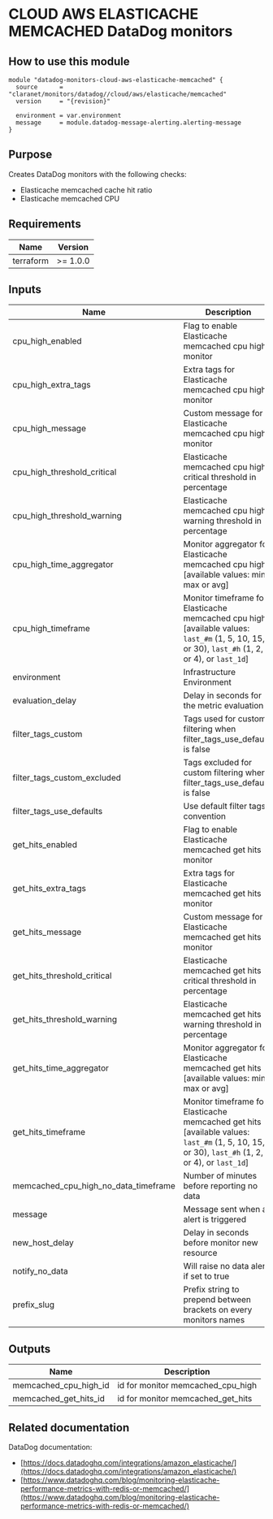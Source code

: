 # CLOUD AWS ELASTICACHE MEMCACHED DataDog monitors

## How to use this module

```hcl
module "datadog-monitors-cloud-aws-elasticache-memcached" {
  source      = "claranet/monitors/datadog//cloud/aws/elasticache/memcached"
  version     = "{revision}"

  environment = var.environment
  message     = module.datadog-message-alerting.alerting-message
}

```

## Purpose

Creates DataDog monitors with the following checks:

- Elasticache memcached cache hit ratio
- Elasticache memcached CPU

## Requirements

| Name      | Version  |
| --------- | -------- |
| terraform | >= 1.0.0 |

## Inputs

| Name                                 | Description                                                                                                                                    | Type           | Default      | Required |
| ------------------------------------ | ---------------------------------------------------------------------------------------------------------------------------------------------- | -------------- | ------------ | :------: |
| cpu_high_enabled                     | Flag to enable Elasticache memcached cpu high monitor                                                                                          | `string`       | `"true"`     |    no    |
| cpu_high_extra_tags                  | Extra tags for Elasticache memcached cpu high monitor                                                                                          | `list(string)` | `[]`         |    no    |
| cpu_high_message                     | Custom message for Elasticache memcached cpu high monitor                                                                                      | `string`       | `""`         |    no    |
| cpu_high_threshold_critical          | Elasticache memcached cpu high critical threshold in percentage                                                                                | `string`       | `90`         |    no    |
| cpu_high_threshold_warning           | Elasticache memcached cpu high warning threshold in percentage                                                                                 | `string`       | `75`         |    no    |
| cpu_high_time_aggregator             | Monitor aggregator for Elasticache memcached cpu high [available values: min, max or avg]                                                      | `string`       | `"min"`      |    no    |
| cpu_high_timeframe                   | Monitor timeframe for Elasticache memcached cpu high [available values: `last_#m` (1, 5, 10, 15, or 30), `last_#h` (1, 2, or 4), or `last_1d`] | `string`       | `"last_15m"` |    no    |
| environment                          | Infrastructure Environment                                                                                                                     | `string`       | n/a          |   yes    |
| evaluation_delay                     | Delay in seconds for the metric evaluation                                                                                                     | `number`       | `900`        |    no    |
| filter_tags_custom                   | Tags used for custom filtering when filter_tags_use_defaults is false                                                                          | `string`       | `"*"`        |    no    |
| filter_tags_custom_excluded          | Tags excluded for custom filtering when filter_tags_use_defaults is false                                                                      | `string`       | `""`         |    no    |
| filter_tags_use_defaults             | Use default filter tags convention                                                                                                             | `string`       | `"true"`     |    no    |
| get_hits_enabled                     | Flag to enable Elasticache memcached get hits monitor                                                                                          | `string`       | `"true"`     |    no    |
| get_hits_extra_tags                  | Extra tags for Elasticache memcached get hits monitor                                                                                          | `list(string)` | `[]`         |    no    |
| get_hits_message                     | Custom message for Elasticache memcached get hits monitor                                                                                      | `string`       | `""`         |    no    |
| get_hits_threshold_critical          | Elasticache memcached get hits critical threshold in percentage                                                                                | `string`       | `60`         |    no    |
| get_hits_threshold_warning           | Elasticache memcached get hits warning threshold in percentage                                                                                 | `string`       | `80`         |    no    |
| get_hits_time_aggregator             | Monitor aggregator for Elasticache memcached get hits [available values: min, max or avg]                                                      | `string`       | `"max"`      |    no    |
| get_hits_timeframe                   | Monitor timeframe for Elasticache memcached get hits [available values: `last_#m` (1, 5, 10, 15, or 30), `last_#h` (1, 2, or 4), or `last_1d`] | `string`       | `"last_15m"` |    no    |
| memcached_cpu_high_no_data_timeframe | Number of minutes before reporting no data                                                                                                     | `string`       | `30`         |    no    |
| message                              | Message sent when an alert is triggered                                                                                                        | `any`          | n/a          |   yes    |
| new_host_delay                       | Delay in seconds before monitor new resource                                                                                                   | `number`       | `300`        |    no    |
| notify_no_data                       | Will raise no data alert if set to true                                                                                                        | `bool`         | `true`       |    no    |
| prefix_slug                          | Prefix string to prepend between brackets on every monitors names                                                                              | `string`       | `""`         |    no    |

## Outputs

| Name                  | Description                       |
| --------------------- | --------------------------------- |
| memcached_cpu_high_id | id for monitor memcached_cpu_high |
| memcached_get_hits_id | id for monitor memcached_get_hits |

## Related documentation

DataDog documentation:

- [https://docs.datadoghq.com/integrations/amazon_elasticache/](https://docs.datadoghq.com/integrations/amazon_elasticache/)
- [https://www.datadoghq.com/blog/monitoring-elasticache-performance-metrics-with-redis-or-memcached/](https://www.datadoghq.com/blog/monitoring-elasticache-performance-metrics-with-redis-or-memcached/)
